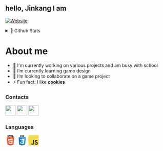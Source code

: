 ## hello, Jinkang I am

[<img alt="Website" src="https://img.shields.io/website?down_message=OFFLINE&label=My%20Portfolio&style=for-the-badge&up_message=ONLINE&url=https%3A%2F%2Fjinkang-0.github.io%2FPortfolio%2F">](https://jinkang-0.github.io/Portfolio/)

<details>

  <summary>📝 Github Stats</summary>

  <a href="https://github.com/anuraghazra/github-readme-stats">
    <img src="https://github-readme-stats.vercel.app/api?username=jinkang-0&theme=tokyonight&hide=prs&show_icons=true">
  </a>
  
  <br>

  <a href="https://github.com/anuraghazra/github-readme-stats">
    <img src="https://github-readme-stats.vercel.app/api/top-langs/?username=jinkang-0&layout=compact&theme=tokyonight">
  </a>

</details>

# About me
- 🔭 I'm currently working on various projects and am busy with school
- 🌱 I’m currently learning game design
- 👯 I’m looking to collaborate on a game project
- ⚡ Fun fact: I like **cookies**

### Contacts
[<img height="32" width="32" src="https://cdn.jsdelivr.net/npm/simple-icons@v3/icons/instagram.svg" />](https://instagram.com/zdrm0/)
[<img height="32" width="32" src="https://cdn.jsdelivr.net/npm/simple-icons@v3/icons/linkedin.svg" />](https://www.linkedin.com/in/jinkang-fang-64b6021b3/)
[<img height="32" width="32" src="https://cdn.jsdelivr.net/npm/simple-icons@v3/icons/gmail.svg" />](https://www.linkedin.com/in/jinkang-fang-64b6021b3/)

### Languages
<img height="32" width="32" src="https://raw.githubusercontent.com/github/explore/80688e429a7d4ef2fca1e82350fe8e3517d3494d/topics/html/html.png">
<img height="32" width="32" src="https://raw.githubusercontent.com/github/explore/80688e429a7d4ef2fca1e82350fe8e3517d3494d/topics/css/css.png">
<img height="32" width="32" src="https://raw.githubusercontent.com/github/explore/80688e429a7d4ef2fca1e82350fe8e3517d3494d/topics/javascript/javascript.png">
